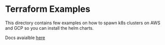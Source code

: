 # Terraform Examples

This directory contains few examples on how to spawn k8s clusters on AWS and GCP so you can install the helm charts.

Docs avaialble [here](https://docs.cloudquery.io/docs/deployment/helm-chart)